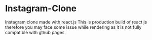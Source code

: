 # Instagram-Clone
Instagram clone made with react.js
This is production build of react js therefore you may face some issue while rendering as it is not fully compatible with gthub pages
